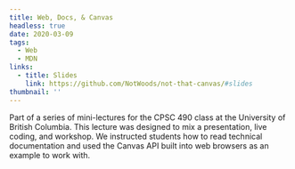 ```yaml
---
title: Web, Docs, & Canvas
headless: true
date: 2020-03-09
tags:
  - Web
  - MDN
links:
  - title: Slides
    link: https://github.com/NotWoods/not-that-canvas/#slides
thumbnail: ''
---
```


Part of a series of mini-lectures for the CPSC 490 class at the University of
British Columbia. This lecture was designed to mix a presentation, live coding,
and workshop. We instructed students how to read technical documentation and
used the Canvas API built into web browsers as an example to work with.
